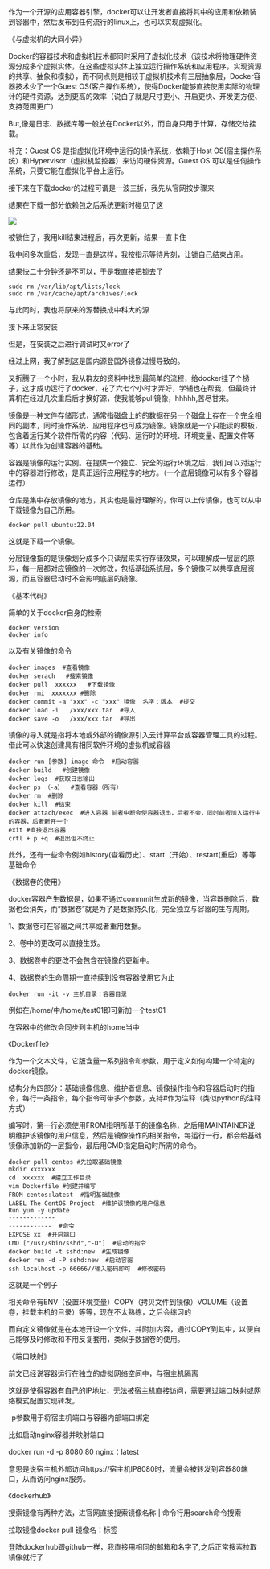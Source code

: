 作为一个开源的应用容器引擎，docker可以让开发者直接将其中的应用和依赖装到容器中，然后发布到任何流行的linux上，也可以实现虚拟化。



《与虚拟机的大同小异》

Docker的容器技术和虚拟机技术都同时采用了虚拟化技术（该技术将物理硬件资源分成多个虚拟实体，在这些虚拟实体上独立运行操作系统和应用程序，实现资源的共享、抽象和模拟），而不同点则是相较于虚拟机技术有三层抽象层，Docker容器技术少了一个Guest OS(客户操作系统），使得Docker能够直接使用实际的物理计的硬件资源，达到更高的效率（说白了就是尺寸更小、开启更快、开发更方便、支持范围更广）

But,像是日志、数据库等一般放在Docker以外，而自身只用于计算，存储交给挂载。

补充：Guest OS 是指虚拟化环境中运行的操作系统，依赖于Host OS(宿主操作系统）和Hypervisor（虚拟机监控器）来访问硬件资源。Guest OS 可以是任何操作系统，只要它能在虚拟化平台上运行。



接下来在下载docker的过程可谓是一波三折，我先从官网按步骤来

结果在下载一部分依赖包之后系统更新时碰见了这

![](https://cdn.nlark.com/yuque/0/2025/jpeg/61445279/1760779008558-27eca272-9eb8-4931-bfa2-b9a97ed3bb4a.jpeg)

被锁住了，我用kill结束进程后，再次更新，结果一直卡住

我中间多次重启，发现一直是这样，我按指示等待片刻，让锁自己结束占用。

结果快二十分钟还是不可以，于是我直接把锁去了

```plain
sudo rm /var/lib/apt/lists/lock
sudo rm /var/cache/apt/archives/lock
```

与此同时，我也将原来的源替换成中科大的源

接下来正常安装



但是，在安装之后进行调试时又error了

经过上网，我了解到这是国内源登国外镜像过慢导致的。

又折腾了一个小时，我从群友的资料中找到最简单的流程，给docker挂了个梯子，这才成功运行了docker，花了六七个小时才弄好，学辅也在帮我，但最终计算机在经过几次重启后才换好源，使我能够pull镜像，hhhhh,苦尽甘来。



镜像是一种文件存储形式，通常指磁盘上的的数据在另一个磁盘上存在一个完全相同的副本，同时操作系统、应用程序也可成为镜像。镜像就是一个只能读的模板，包含着运行某个软件所需的内容（代码、运行时的环境、环境变量、配置文件等等）以此作为创建容器的基础。

容器是镜像的运行实例。在提供一个独立、安全的运行环境之后，我们可以对运行中的容器进行修改，是真正运行应用程序的地方。（一个底层镜像可以有多个容器运行）

仓库是集中存放镜像的地方，其实也是最好理解的，你可以上传镜像，也可以从中下载镜像为自己所用。

```plain
docker pull ubuntu:22.04
```

这就是下载一个镜像。



分层镜像指的是镜像划分成多个只读层来实行存储效果，可以理解成一层层的原料，每一层都对应镜像的一次修改，包括基础系统层，多个镜像可以共享底层资源，而且容器启动时不会影响底层的镜像。



《基本代码》

简单的关于docker自身的检索

```plain
docker version 
docker info 
```

以及有关镜像的命令

```plain
docker images  #查看镜像
docker serach   #搜索镜像
docker pull  xxxxxx   #下载镜像
docker rmi  xxxxxxx #删除
docker commit -a "xxx" -c "xxx" 镜像  名字：版本  #提交
docker load -i   /xxx/xxx.tar  #导入
docker save -o   /xxx/xxx.tar  #导出
```

镜像的导入就是指将本地或外部的镜像源引入云计算平台或容器管理工具的过程。借此可以快速创建具有相同软件环境的虚拟机或容器



```plain
docker run [参数] image 命令  #启动容器
docker build   #创建镜像
docker logs  #获取日志输出
docker ps （-a）  #查看容器（所有）
docker rm  #删除
docker kill  #结束
docker attach/exec  #进入容器 前者中断会使容器退出，后者不会，同时前者加入运行中的容器，后者新开一个
exit #直接退出容器
crtl + p +q  #退出但不终止
```



此外，还有一些命令例如history(查看历史）、start（开始）、restart(重启）等等基础命令



《数据卷的使用》

docker容器产生数据是，如果不通过commmit生成新的镜像，当容器删除后，数据也会消失，而“数据卷”就是为了是数据持久化，完全独立与容器的生存周期。

1、数据卷可在容器之间共享或者重用数据。

2、卷中的更改可以直接生效。

3、数据卷中的更改不会包含在镜像的更新中。

4、数据卷的生命周期一直持续到没有容器使用它为止

```plain
docker run -it -v 主机目录：容器目录
```

例如在/home/中/home/test01即可新加一个test01

在容器中的修改会同步到主机的home当中



《Dockerfile》

作为一个文本文件，它版含量一系列指令和参数，用于定义如何构建一个特定的docker镜像。

结构分为四部分：基础镜像信息、维护者信息、镜像操作指令和容器启动时的指令，每行一条指令，每个指令可带多个参数，支持#作为注释（类似python的注释方式）

编写时，第一行必须使用FROM指明所基于的镜像名称，之后用MAINTAINER说明维护该镜像的用户信息，然后是镜像操作的相关指令，每运行一行，都会给基础镜像添加新的一层指令，最后用CMD指定启动时所需的命令。

```plain
docker pull centos #先拉取基础镜像
mkdir xxxxxxx  
cd  xxxxxx  #建立工作目录
vim Dockerfile #创建并编写
FROM centos:latest  #指明基础镜像
LABEL The CentOS Project  #维护该镜像的用户信息
Run yum -y update
-------------
------------  #命令
EXPOSE xx  #开启端口
CMD ["/usr/sbin/sshd","-D"]  #启动的指令
docker build -t sshd:new  #生成镜像
docker run -d -P sshd:new  #启动容器
ssh localhost -p 66666//输入密码即可  #修改密码
```

这就是一个例子

相关命令有ENV（设置环境变量）COPY（拷贝文件到镜像）VOLUME（设置卷，挂载主机的目录）等等，现在不太熟练，之后会练习的

而自定义镜像就是在本地开设一个文件，并附加内容，通过COPY到其中，以便自己能够及时修改和不用反复套用，类似于数据卷的使用。



《端口映射》

前文已经说容器运行在独立的虚拟网络空间中，与宿主机隔离

这就是使得容器有自己的IP地址，无法被宿主机直接访问，需要通过端口映射或网络模式配置实现转发。

-p参数用于将宿主机端口与容器内部端口绑定

比如启动nginx容器并映射端口

docker run -d -p 8080:80 nginx：latest

意思是说宿主机外部访问https://宿主机IP8080时，流量会被转发到容器80端口，从而访问nginx服务。



《dockerhub》

搜索镜像有两种方法，进官网直接搜索镜像名称 | 命令行用search命令搜索

拉取镜像docker pull 镜像名：标签

登陆dockerhub跟github一样，我直接用相同的邮箱和名字了,之后正常搜索拉取镜像就行了


